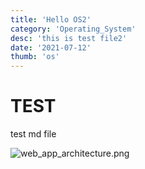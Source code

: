 ```yaml
---
title: 'Hello OS2'
category: 'Operating_System'
desc: 'this is test file2'
date: '2021-07-12'
thumb: 'os'
---
```


# TEST
test md file

![web_app_architecture.png](https://raw.githubusercontent.com/woolarinet/blog_content/main/images/Web_Application/Architecture/1.png)
